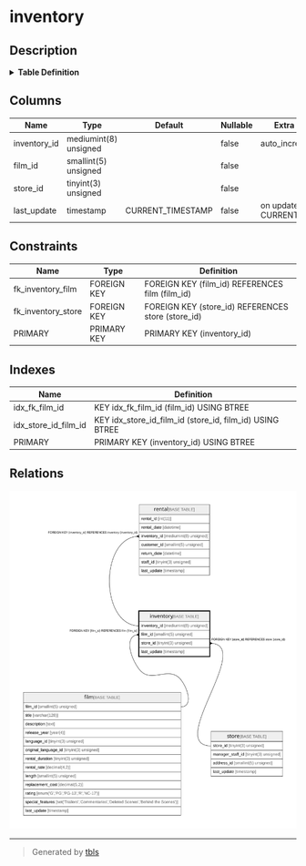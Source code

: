 # inventory

## Description

<details>
<summary><strong>Table Definition</strong></summary>

```sql
CREATE TABLE `inventory` (
  `inventory_id` mediumint(8) unsigned NOT NULL AUTO_INCREMENT,
  `film_id` smallint(5) unsigned NOT NULL,
  `store_id` tinyint(3) unsigned NOT NULL,
  `last_update` timestamp NOT NULL DEFAULT CURRENT_TIMESTAMP ON UPDATE CURRENT_TIMESTAMP,
  PRIMARY KEY (`inventory_id`),
  KEY `idx_fk_film_id` (`film_id`),
  KEY `idx_store_id_film_id` (`store_id`,`film_id`),
  CONSTRAINT `fk_inventory_film` FOREIGN KEY (`film_id`) REFERENCES `film` (`film_id`) ON UPDATE CASCADE,
  CONSTRAINT `fk_inventory_store` FOREIGN KEY (`store_id`) REFERENCES `store` (`store_id`) ON UPDATE CASCADE
) ENGINE=InnoDB AUTO_INCREMENT=[Redacted by tbls] DEFAULT CHARSET=utf8mb4
```

</details>

## Columns

| Name | Type | Default | Nullable | Extra Definition | Children | Parents | Comment |
| ---- | ---- | ------- | -------- | ---------------- | -------- | ------- | ------- |
| inventory_id | mediumint(8) unsigned |  | false | auto_increment | [rental](rental.md) |  |  |
| film_id | smallint(5) unsigned |  | false |  |  | [film](film.md) |  |
| store_id | tinyint(3) unsigned |  | false |  |  | [store](store.md) |  |
| last_update | timestamp | CURRENT_TIMESTAMP | false | on update CURRENT_TIMESTAMP |  |  |  |

## Constraints

| Name | Type | Definition |
| ---- | ---- | ---------- |
| fk_inventory_film | FOREIGN KEY | FOREIGN KEY (film_id) REFERENCES film (film_id) |
| fk_inventory_store | FOREIGN KEY | FOREIGN KEY (store_id) REFERENCES store (store_id) |
| PRIMARY | PRIMARY KEY | PRIMARY KEY (inventory_id) |

## Indexes

| Name | Definition |
| ---- | ---------- |
| idx_fk_film_id | KEY idx_fk_film_id (film_id) USING BTREE |
| idx_store_id_film_id | KEY idx_store_id_film_id (store_id, film_id) USING BTREE |
| PRIMARY | PRIMARY KEY (inventory_id) USING BTREE |

## Relations

![er](inventory.svg)

---

> Generated by [tbls](https://github.com/k1LoW/tbls)

